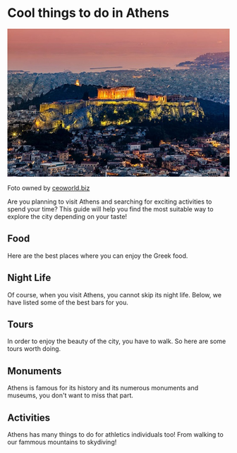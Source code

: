 # Cool things to do in Athens

![alt text](media/acro.jpg)


Foto owned by [ceoworld.biz](https://ceoworld.biz/)


Are you planning to visit Athens and searching for exciting activities to spend your time? This guide will help you find the most suitable way to explore the city depending on your taste!

## Food

Here are the best places where you can enjoy the Greek food.



## Night Life

Of course, when you visit Athens, you cannot skip its night life. Below, we have listed some of the best bars for you.



## Tours

In order to enjoy the beauty of the city, you have to walk. So here are some tours worth doing.



## Monuments

Athens is famous for its history and its numerous monuments and museums, you don't want to miss that part.

## Activities

Athens has many things to do for athletics individuals too! From walking to our fammous mountains to skydiving!
